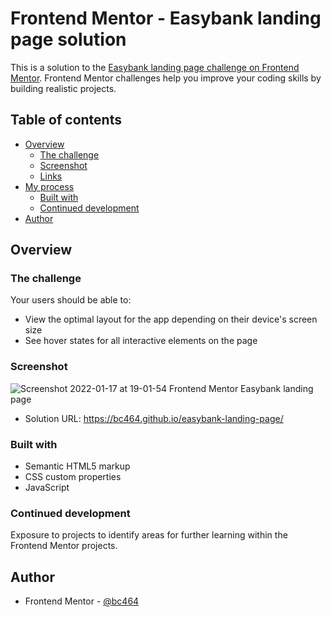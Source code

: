 # Frontend Mentor - Easybank landing page solution

This is a solution to the [Easybank landing page challenge on Frontend Mentor](https://www.frontendmentor.io/challenges/easybank-landing-page-WaUhkoDN). Frontend Mentor challenges help you improve your coding skills by building realistic projects. 

## Table of contents

- [Overview](#overview)
  - [The challenge](#the-challenge)
  - [Screenshot](#screenshot)
  - [Links](#links)
- [My process](#my-process)
  - [Built with](#built-with)
   - [Continued development](#continued-development)
- [Author](#author)


## Overview

### The challenge

Your users should be able to:

- View the optimal layout for the app depending on their device's screen size
- See hover states for all interactive elements on the page


### Screenshot

![Screenshot 2022-01-17 at 19-01-54 Frontend Mentor Easybank landing page](https://user-images.githubusercontent.com/82536545/149811904-0bf040c2-2922-4e01-a205-b38b66dd667d.png)

- Solution URL: https://bc464.github.io/easybank-landing-page/

### Built with

- Semantic HTML5 markup
- CSS custom properties
- JavaScript

### Continued development

Exposure to projects to identify areas for further learning within the Frontend Mentor projects.

## Author

- Frontend Mentor - [@bc464](https://www.frontendmentor.io/profile/yourusername)
